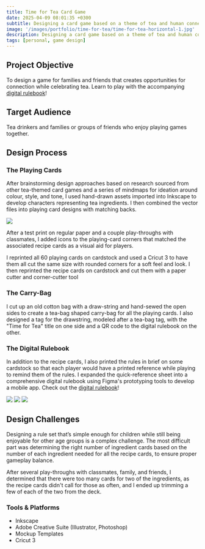 ```yaml
---
title: Time for Tea Card Game
date: 2025-04-09 08:01:35 +0300
subtitle: Designing a card game based on a theme of tea and human connection for a class during my Bachelor of Fine Arts
image: '/images/portfolio/time-for-tea/time-for-tea-horizontal-1.jpg'
description: Designing a card game based on a theme of tea and human connection for a class during my Bachelor of Fine Arts
tags: [personal, game design]
---
```


## Project Objective
To design a game for families and friends that creates opportunities for connection while celebrating tea. Learn to play with the accompanying [digital rulebook](https://www.figma.com/proto/73vMVXvY9dcvNlGqEm2HmV/GD-317-Time-for-Tea-Rulebook?node-id=1-2&t=lCJoCvZ1pUUslJ6g-1)!

## Target Audience
Tea drinkers and families or groups of friends who enjoy playing games together.

## Design Process
### The Playing Cards
After brainstorming design approaches based on research sourced from other tea-themed card games and a series of mindmaps for ideation around colour, style, and tone, I used hand-drawn assets imported into Inkscape to develop characters representing tea ingredients. I then combined the vector files into playing card designs with matching backs. 

<div class="gallery-box">
  <div class="gallery">
    <img src="/images/portfolio/time-for-tea/time-for-tea-concept-sketches.jpg" loading="lazy">
  </div>
</div>

After a test print on regular paper and a couple play-throughs with classmates, I added icons to the playing-card corners that matched the associated recipe cards as a visual aid for players. 

I reprinted all 60 playing cards on cardstock and used a Cricut 3 to have them all cut the same size with rounded corners for a soft feel and look. I then reprinted the recipe cards on cardstock and cut them with a paper cutter and corner-cutter tool 

### The Carry-Bag
I cut up an old cotton bag with a draw-string and hand-sewed the open sides to create a tea-bag shaped carry-bag for all the playing cards. I also designed a tag for the drawstring, modeled after a tea-bag tag, with the "Time for Tea" title on one side and a QR code to the digital rulebook on the other.

### The Digital Rulebook
In addition to the recipe cards, I also printed the rules in brief on some cardstock so that each player would have a printed reference while playing to remind them of the rules. I expanded the quick-reference sheet into a comprehensive digital rulebook using Figma's prototyping tools to develop a mobile app. Check out the [digital rulebook](https://www.figma.com/proto/73vMVXvY9dcvNlGqEm2HmV/GD-317-Time-for-Tea-Rulebook?node-id=1-2&t=lCJoCvZ1pUUslJ6g-1)!

<div class="gallery-box">
  <div class="gallery">
    <img src="/images/portfolio/time-for-tea/time-for-tea-final-design-1.jpg" loading="lazy">
    <img src="/images/portfolio/time-for-tea/time-for-tea-final-design-2.jpg" loading="lazy">
    <img src="/images/portfolio/time-for-tea/time-for-tea-final-design-3.jpg" loading="lazy">
  </div>
</div>

## Design Challenges
Designing a rule set that’s simple enough for children while still being enjoyable for other age groups is a complex challenge. The most difficult part was determining the right number of ingredient cards based on the number of each ingredient needed for all the recipe cards, to ensure proper gameplay balance. 

After several play-throughs with classmates, family, and friends, I determined that there were too many cards for two of the ingredients, as the recipe cards didn't call for those as often, and I ended up trimming a few of each of the two from the deck.

### Tools & Platforms
- Inkscape
- Adobe Creative Suite (Illustrator, Photoshop)
- Mockup Templates
- Cricut 3